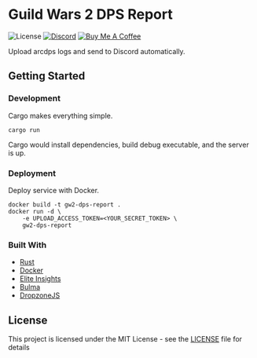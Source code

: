 # Guild Wars 2 DPS Report

![License](https://img.shields.io/github/license/progamesigner/gw2-dps-report.svg)
[![Discord](https://img.shields.io/badge/chat-Discord-7289DA.svg)](https://discord.gg/xsSWwn3)
[![Buy Me A Coffee](https://img.shields.io/badge/donate-Buy%20Me%20A%20Coffee-FF813F.svg)](https://buymeacoff.ee/progamesigner)

Upload arcdps logs and send to Discord automatically.

## Getting Started

### Development

Cargo makes everything simple.

```
cargo run
```

Cargo would install dependencies, build debug executable, and the server is up.

### Deployment

Deploy service with Docker.

```
docker build -t gw2-dps-report .
docker run -d \
    -e UPLOAD_ACCESS_TOKEN=<YOUR_SECRET_TOKEN> \
    gw2-dps-report
```

### Built With

 * [Rust](https://www.rust-lang.org/)
 * [Docker](https://www.docker.com/)
 * [Elite Insights](https://github.com/baaron4/GW2-Elite-Insights-Parser)
 * [Bulma](https://bulma.io)
 * [DropzoneJS](https://www.dropzonejs.com)

## License

This project is licensed under the MIT License - see the [LICENSE](LICENSE) file for details
